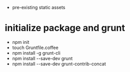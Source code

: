 - pre-existing static assets

# initialize package and grunt

- npm init
- touch Gruntfile.coffee
- npm install -g grunt-cli
- npm install --save-dev grunt
- npm install --save-dev grunt-contrib-concat
